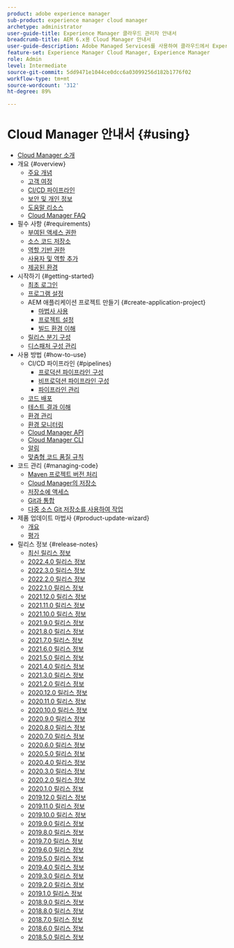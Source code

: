 ```yaml
---
product: adobe experience manager
sub-product: experience manager cloud manager
archetype: administrator
user-guide-title: Experience Manager 클라우드 관리자 안내서
breadcrumb-title: AEM 6.x용 Cloud Manager 안내서
user-guide-description: Adobe Managed Services를 사용하여 클라우드에서 Experience Manager을 자체 관리하는 방법을 알아보십시오.
feature-set: Experience Manager Cloud Manager, Experience Manager
role: Admin
level: Intermediate
source-git-commit: 5dd9471e1044ce0dcc6a03099256d182b1776f02
workflow-type: tm+mt
source-wordcount: '312'
ht-degree: 89%

---
```



# Cloud Manager 안내서 {#using}

+ [Cloud Manager 소개](introduction-to-cloud-manager.md)
+ 개요 {#overview}
   + [주요 개념](key-concepts.md)
   + [고객 여정](customer-journey.md)
   + [CI/CD 파이프라인](ci-cd-pipeline.md)
   + [보안 및 개인 정보](security-and-privacy.md)
   + [도움말 리소스](help-resources.md)
   + [Cloud Manager FAQ](cloud-manager-faqs.md)
+ 필수 사항 {#requirements}
   + [부여된 액세스 권한](access-rights-granted.md)
   + [소스 코드 저장소](source-code-repository.md)
   + [역할 기반 권한](role-based-permissions.md)
   + [사용자 및 역할 추가](setting-up-users-and-roles.md)
   + [제공된 환경](environments-provisioned.md)
+ 시작하기 {#getting-started}
   + [최초 로그인](first-time-login.md)
   + [프로그램 설정](setting-up-program.md)
   + AEM 애플리케이션 프로젝트 만들기 {#create-application-project}
      + [마법사 사용](using-the-wizard.md)
      + [프로젝트 설정](setting-up-project.md)
      + [빌드 환경 이해](build-environment-details.md)
   + [릴리스 분기 구성](configure-your-release-branches.md)
   + [디스패처 구성 관리](dispatcher-configurations.md)
+ 사용 방법 {#how-to-use}
   + CI/CD 파이프라인 {#pipelines}
      + [프로덕션 파이프라인 구성](configuring-production-pipelines.md)
      + [비프로덕션 파이프라인 구성](configuring-non-production-pipelines.md)
      + [파이프라인 관리](managing-pipelines.md)
   + [코드 배포](deploying-code.md)
   + [테스트 결과 이해](understand-your-test-results.md)
   + [환경 관리](manage-your-environment.md)
   + [환경 모니터링](monitor-your-environments.md)
   + [Cloud Manager API](https://www.adobe.io/apis/experiencecloud/cloud-manager/docs.html)
   + [Cloud Manager CLI](https://github.com/adobe/aio-cli-plugin-cloudmanager/blob/main/README.md)
   + [알림](notifications.md)
   + [맞춤형 코드 품질 규칙](custom-code-quality-rules.md)
+ 코드 관리 {#managing-code}
   + [Maven 프로젝트 버전 처리](activating-maven-project.md)
   + [Cloud Manager의 저장소](cloud-manager-repositories.md)
   + [저장소에 액세스](accessing-repos.md)
   + [Git과 통합](setup-cloud-manager-git-integration.md)
   + [다중 소스 Git 저장소를 사용하여 작업](/help/using/working-with-multiple-source-git-repos.md)
+ 제품 업데이트 마법사 {#product-update-wizard}
   + [개요](overview-productupdate-wizard.md)
   + [평가](evaluation.md)
+ 릴리스 정보 {#release-notes}
   + [최신 릴리스 정보](release-notes-current.md)
   + [2022.4.0 릴리스 정보](release-notes-2022-4-0.md)
   + [2022.3.0 릴리스 정보](release-notes-2022-3-0.md)
   + [2022.2.0 릴리스 정보](release-notes-2022-2-0.md)
   + [2022.1.0 릴리스 정보](release-notes-2022-1-0.md)
   + [2021.12.0 릴리스 정보](release-notes-2021-12-0.md)
   + [2021.11.0 릴리스 정보](release-notes-2021-11-0.md)
   + [2021.10.0 릴리스 정보](release-notes-2021-10-0.md)
   + [2021.9.0 릴리스 정보](release-notes-2021-9-0.md)
   + [2021.8.0 릴리스 정보](release-notes-2021-8-0.md)
   + [2021.7.0 릴리스 정보](release-notes-2021-7-0.md)
   + [2021.6.0 릴리스 정보](release-notes-2021-6-0.md)
   + [2021.5.0 릴리스 정보](release-notes-2021-5-0.md)
   + [2021.4.0 릴리스 정보](release-notes-2021-4-0.md)
   + [2021.3.0 릴리스 정보](release-notes-2021-3-0.md)
   + [2021.2.0 릴리스 정보](release-notes-2021-2-0.md)
   + [2020.12.0 릴리스 정보](release-notes-2020-12-0.md)
   + [2020.11.0 릴리스 정보](release-notes-2020-11-0.md)
   + [2020.10.0 릴리스 정보](release-notes-2020-10-0.md)
   + [2020.9.0 릴리스 정보](release-notes-2020-9-0.md)
   + [2020.8.0 릴리스 정보](release-notes-2020-8-0.md)
   + [2020.7.0 릴리스 정보](release-notes-2020-7-0.md)
   + [2020.6.0 릴리스 정보](release-notes-2020-6-0.md)
   + [2020.5.0 릴리스 정보](release-notes-2020-5-0.md)
   + [2020.4.0 릴리스 정보](release-notes-2020-4-0.md)
   + [2020.3.0 릴리스 정보](release-notes-2020-3-0.md)
   + [2020.2.0 릴리스 정보](release-notes-2020-2-0.md)
   + [2020.1.0 릴리스 정보](release-notes-2020-1-0.md)
   + [2019.12.0 릴리스 정보](release-notes-2019-12-0.md)
   + [2019.11.0 릴리스 정보](release-notes-2019-11-0.md)
   + [2019.10.0 릴리스 정보](release-notes-2019-10-0.md)
   + [2019.9.0 릴리스 정보](release-notes-2019-9-0.md)
   + [2019.8.0 릴리스 정보](release-notes-2019-8-0.md)
   + [2019.7.0 릴리스 정보](release-notes-2019-7-0.md)
   + [2019.6.0 릴리스 정보](release-notes-2019-6-0.md)
   + [2019.5.0 릴리스 정보](release-notes-2019-5-0.md)
   + [2019.4.0 릴리스 정보](release-notes-2019-4-0.md)
   + [2019.3.0 릴리스 정보](release-notes-2019-3-0.md)
   + [2019.2.0 릴리스 정보](release-notes-2019-2-0.md)
   + [2019.1.0 릴리스 정보](release-notes-2019-1-0.md)
   + [2018.9.0 릴리스 정보](release-notes-2018-9-0.md)
   + [2018.8.0 릴리스 정보](release-notes-2018-8-0.md)
   + [2018.7.0 릴리스 정보](release-notes-2018-7-0.md)
   + [2018.6.0 릴리스 정보](release-notes-2018-6-0.md)
   + [2018.5.0 릴리스 정보](release-notes-2018-5-0.md)
